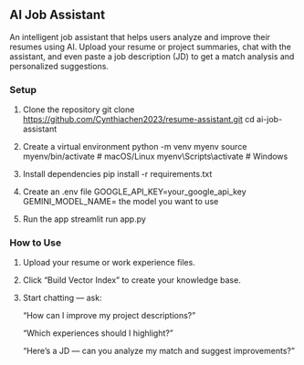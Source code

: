 ## AI Job Assistant

An intelligent job assistant that helps users analyze and improve their resumes using AI.
Upload your resume or project summaries, chat with the assistant, and even paste a job description (JD) to get a match analysis and personalized suggestions.


### Setup
1. Clone the repository
git clone https://github.com/Cynthiachen2023/resume-assistant.git
cd ai-job-assistant

2. Create a virtual environment
python -m venv myenv
source myenv/bin/activate      # macOS/Linux
myenv\Scripts\activate         # Windows

3. Install dependencies
pip install -r requirements.txt

4. Create an .env file
GOOGLE_API_KEY=your_google_api_key
GEMINI_MODEL_NAME= the model you want to use


5. Run the app
streamlit run app.py

### How to Use

1. Upload your resume or work experience files.

2. Click “Build Vector Index” to create your knowledge base.

3. Start chatting — ask:

    “How can I improve my project descriptions?”

    “Which experiences should I highlight?”

    “Here’s a JD — can you analyze my match and suggest improvements?”